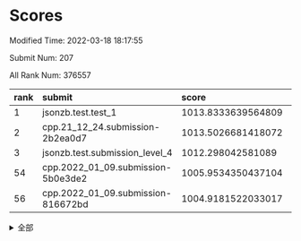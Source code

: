 # Scores

Modified Time: 2022-03-18 18:17:55

Submit Num: 207

All Rank Num: 376557

| rank |               submit               |       score        |       sigma        | pk_num |
| :--- | :--------------------------------- | :----------------- | :----------------- | :----- |
| 1    | jsonzb.test.test_1                 | 1013.8333639564809 | 0.7941082773682511 | 7281   |
| 2    | cpp.21_12_24.submission-2b2ea0d7   | 1013.5026681418072 | 0.8050043073050542 | 7275   |
| 3    | jsonzb.test.submission_level_4     | 1012.298042581089  | 0.7875705350840708 | 7282   |
| 54   | cpp.2022_01_09.submission-5b0e3de2 | 1005.9534350437104 | 0.7125791883123022 | 7277   |
| 56   | cpp.2022_01_09.submission-816672bd | 1004.9181522033017 | 0.7328466422671097 | 7276   |


<details>
<summary>全部</summary>

| rank |                 submit                 |       score        |       sigma        | pk_num |
| :--- | :------------------------------------- | :----------------- | :----------------- | :----- |
| 1    | jsonzb.test.test_1                     | 1013.8333639564809 | 0.7941082773682511 | 7281   |
| 2    | cpp.21_12_24.submission-2b2ea0d7       | 1013.5026681418072 | 0.8050043073050542 | 7275   |
| 3    | jsonzb.test.submission_level_4         | 1012.298042581089  | 0.7875705350840708 | 7282   |
| 4    | gobigger.level_3.submission_level_3_10 | 1011.646381231363  | 0.7642200230072884 | 7281   |
| 5    | gobigger.level_3.submission_level_3_36 | 1011.3209866916129 | 0.7653834384344258 | 7280   |
| 6    | gobigger.level_3.submission_level_3_24 | 1011.1176903469274 | 0.7513134782729827 | 7275   |
| 7    | gobigger.level_3.submission_level_3_38 | 1011.0335438363974 | 0.7773978040834837 | 7278   |
| 8    | gobigger.level_3.submission_level_3_25 | 1011.0314296157453 | 0.7709564627361061 | 7278   |
| 9    | gobigger.level_3.submission_level_3_42 | 1010.9889047818001 | 0.7479813665258785 | 7275   |
| 10   | gobigger.level_3.submission_level_3_11 | 1010.9672680317174 | 0.7804763182286668 | 7276   |
| 11   | gobigger.level_3.submission_level_3_43 | 1010.7799012015265 | 0.7821673409464125 | 7272   |
| 12   | gobigger.level_3.submission_level_3_34 | 1010.7172820265182 | 0.7596187931247539 | 7274   |
| 13   | gobigger.level_3.submission_level_3_40 | 1010.6978576946816 | 0.7575250494110175 | 7277   |
| 14   | gobigger.level_3.submission_level_3_9  | 1010.559996106436  | 0.7728250201502282 | 7275   |
| 15   | gobigger.level_3.submission_level_3_33 | 1010.5011064071966 | 0.7653891446526924 | 7280   |
| 16   | gobigger.level_3.submission_level_3_6  | 1010.4255103073747 | 0.7552814644304898 | 7277   |
| 17   | gobigger.level_3.submission_level_3_44 | 1010.4190112454714 | 0.784655437385738  | 7271   |
| 18   | gobigger.level_3.submission_level_3_46 | 1010.3953945012271 | 0.7695548813535925 | 7277   |
| 19   | gobigger.level_3.submission_level_3_7  | 1010.3416650091976 | 0.7587984551717012 | 7279   |
| 20   | gobigger.level_3.submission_level_3_47 | 1010.2835625901708 | 0.770525002103771  | 7274   |
| 21   | gobigger.level_3.submission_level_3_22 | 1010.2784487843921 | 0.7504057880136287 | 7275   |
| 22   | gobigger.level_3.submission_level_3_16 | 1010.2367142796912 | 0.7545034797045393 | 7276   |
| 23   | gobigger.level_3.submission_level_3_45 | 1010.2094515086828 | 0.7569309491909259 | 7278   |
| 24   | gobigger.level_3.submission_level_3_21 | 1010.2056816213377 | 0.7542280490619804 | 7279   |
| 25   | gobigger.level_3.submission_level_3_30 | 1010.1712989125682 | 0.7434768129159818 | 7276   |
| 26   | gobigger.level_3.submission_level_3_49 | 1010.1125250676835 | 0.7569361957310549 | 7279   |
| 27   | gobigger.level_3.submission_level_3_0  | 1010.0966076396373 | 0.7353878566851066 | 7281   |
| 28   | gobigger.level_3.submission_level_3_14 | 1010.0603905126326 | 0.7643234547098219 | 7278   |
| 29   | gobigger.level_3.submission_level_3_28 | 1009.9886690264939 | 0.7412033380832908 | 7274   |
| 30   | gobigger.level_3.submission_level_3_20 | 1009.9721118887749 | 0.7515490832470012 | 7279   |
| 31   | gobigger.level_3.submission_level_3_27 | 1009.9487423759733 | 0.7619308573108812 | 7273   |
| 32   | gobigger.level_3.submission_level_3_18 | 1009.9442652324994 | 0.7398124459167787 | 7277   |
| 33   | gobigger.level_3.submission_level_3_5  | 1009.8768978596994 | 0.732527718557775  | 7276   |
| 34   | gobigger.level_3.submission_level_3_32 | 1009.8008451425382 | 0.7786172943115679 | 7275   |
| 35   | gobigger.level_3.submission_level_3_37 | 1009.7922840699212 | 0.7424213593268596 | 7276   |
| 36   | gobigger.level_3.submission_level_3_48 | 1009.7477758544217 | 0.7617218404063372 | 7282   |
| 37   | gobigger.level_3.submission_level_3_3  | 1009.7173670535057 | 0.777241086886098  | 7275   |
| 38   | gobigger.level_3.submission_level_3_4  | 1009.6898148271279 | 0.7672877393853225 | 7279   |
| 39   | gobigger.level_3.submission_level_3_35 | 1009.6683254434989 | 0.7421011588135535 | 7278   |
| 40   | gobigger.level_3.submission_level_3_15 | 1009.6176458237367 | 0.7610953703543816 | 7276   |
| 41   | gobigger.level_3.submission_level_3_12 | 1009.531399936222  | 0.754035048753965  | 7279   |
| 42   | gobigger.level_3.submission_level_3_23 | 1009.5199147922859 | 0.7540127332715874 | 7280   |
| 43   | gobigger.level_3.submission_level_3_1  | 1009.4491465841237 | 0.7568662758088849 | 7273   |
| 44   | gobigger.level_3.submission_level_3_17 | 1009.4227744821472 | 0.7456103775302243 | 7278   |
| 45   | gobigger.level_3.submission_level_3_31 | 1009.2794791360691 | 0.7541439822216769 | 7276   |
| 46   | gobigger.level_3.submission_level_3_8  | 1009.2703005082205 | 0.7533033767212931 | 7275   |
| 47   | gobigger.level_3.submission_level_3_2  | 1009.114418964969  | 0.7544550706764535 | 7276   |
| 48   | gobigger.level_3.submission_level_3_13 | 1009.0840038527305 | 0.7692525399691794 | 7275   |
| 49   | gobigger.level_3.submission_level_3_41 | 1008.9143022678203 | 0.7435936189533066 | 7276   |
| 50   | gobigger.level_3.submission_level_3_39 | 1008.8636596089568 | 0.7757829984834465 | 7270   |
| 51   | gobigger.level_3.submission_level_3_29 | 1008.6918891330898 | 0.7485245997167621 | 7272   |
| 52   | gobigger.level_3.submission_level_3_26 | 1008.6724584495596 | 0.7475834511362496 | 7277   |
| 53   | gobigger.level_3.submission_level_3_19 | 1008.4161546917558 | 0.7409291069728655 | 7275   |
| 54   | cpp.2022_01_09.submission-5b0e3de2     | 1005.9534350437104 | 0.7125791883123022 | 7277   |
| 55   | gobigger.level_1.submission_level_1_43 | 1005.0181054769865 | 0.7193157757959515 | 7277   |
| 56   | cpp.2022_01_09.submission-816672bd     | 1004.9181522033017 | 0.7328466422671097 | 7276   |
| 57   | gobigger.level_1.submission_level_1_49 | 1004.8064274112274 | 0.7205320094036807 | 7279   |
| 58   | gobigger.level_1.submission_level_1_48 | 1004.7783487061289 | 0.7148585749449368 | 7267   |
| 59   | gobigger.level_1.submission_level_1_26 | 1004.6053790966939 | 0.7180594633128649 | 7273   |
| 60   | gobigger.level_1.submission_level_1_30 | 1004.3001259986147 | 0.7102523478262852 | 7279   |
| 61   | gobigger.level_1.submission_level_1_40 | 1004.250402712249  | 0.7236876794741294 | 7272   |
| 62   | gobigger.level_1.submission_level_1_16 | 1004.2178431173505 | 0.7235130592740058 | 7281   |
| 63   | gobigger.level_1.submission_level_1_20 | 1004.0620269779157 | 0.7294250840991046 | 7280   |
| 64   | gobigger.level_1.submission_level_1_9  | 1004.0086018295177 | 0.712297444589894  | 7278   |
| 65   | gobigger.level_1.submission_level_1_19 | 1003.9855206334876 | 0.7239092926937377 | 7276   |
| 66   | gobigger.level_1.submission_level_1_2  | 1003.8470212937444 | 0.71133315731415   | 7280   |
| 67   | gobigger.level_1.submission_level_1_28 | 1003.7954167667027 | 0.7242356102077617 | 7281   |
| 68   | gobigger.level_1.submission_level_1_36 | 1003.7415569253678 | 0.7137854265411142 | 7276   |
| 69   | gobigger.level_1.submission_level_1_5  | 1003.7320291362562 | 0.7206149336862224 | 7270   |
| 70   | gobigger.level_1.submission_level_1_11 | 1003.7218215684209 | 0.7354447176179313 | 7276   |
| 71   | gobigger.level_1.submission_level_1_27 | 1003.7178686851988 | 0.7185470408858539 | 7281   |
| 72   | gobigger.level_1.submission_level_1_32 | 1003.6844909859013 | 0.7194290704023935 | 7274   |
| 73   | gobigger.level_1.submission_level_1_37 | 1003.6566822370552 | 0.7177438410607929 | 7276   |
| 74   | gobigger.level_1.submission_level_1_47 | 1003.6478188634446 | 0.7193486139863565 | 7277   |
| 75   | gobigger.level_1.submission_level_1_17 | 1003.6361964248265 | 0.7178209172425064 | 7274   |
| 76   | gobigger.level_1.submission_level_1_34 | 1003.6326403058634 | 0.7123359771386949 | 7275   |
| 77   | gobigger.level_1.submission_level_1_3  | 1003.6213712176477 | 0.7176051498399443 | 7272   |
| 78   | gobigger.level_1.submission_level_1_23 | 1003.6133886332836 | 0.7202422966315569 | 7274   |
| 79   | gobigger.level_1.submission_level_1_21 | 1003.6128491972726 | 0.7204990313933441 | 7280   |
| 80   | gobigger.level_1.submission_level_1_33 | 1003.6127243039588 | 0.7150606279951959 | 7272   |
| 81   | gobigger.level_1.submission_level_1_8  | 1003.5847019794902 | 0.7321816868841461 | 7272   |
| 82   | gobigger.level_1.submission_level_1_42 | 1003.5839181357798 | 0.7179655900287444 | 7272   |
| 83   | gobigger.level_1.submission_level_1_22 | 1003.5558732652158 | 0.7257261977004446 | 7277   |
| 84   | gobigger.level_1.submission_level_1_15 | 1003.5315723656071 | 0.7204638575567167 | 7274   |
| 85   | gobigger.level_1.submission_level_1_38 | 1003.5254076212153 | 0.720881459572725  | 7276   |
| 86   | gobigger.level_1.submission_level_1_45 | 1003.4716188788263 | 0.7332574850143131 | 7277   |
| 87   | gobigger.level_1.submission_level_1_12 | 1003.4587179723511 | 0.7136653480496599 | 7276   |
| 88   | gobigger.level_1.submission_level_1_0  | 1003.4115078226763 | 0.710545366116     | 7277   |
| 89   | gobigger.level_1.submission_level_1_25 | 1003.3882708884706 | 0.7258959535082703 | 7281   |
| 90   | gobigger.level_1.submission_level_1_10 | 1003.3165989571162 | 0.7122327744770285 | 7276   |
| 91   | gobigger.level_1.submission_level_1_18 | 1003.2777596801214 | 0.7247880648173399 | 7271   |
| 92   | gobigger.level_1.submission_level_1_24 | 1003.1610251002475 | 0.7129620960651835 | 7273   |
| 93   | gobigger.level_1.submission_level_1_44 | 1003.0232788184628 | 0.7234525958863921 | 7278   |
| 94   | gobigger.level_1.submission_level_1_35 | 1003.0092966326326 | 0.7117328063827952 | 7272   |
| 95   | gobigger.level_1.submission_level_1_41 | 1002.9908647910456 | 0.7204656851643225 | 7278   |
| 96   | gobigger.level_1.submission_level_1_7  | 1002.9591620714293 | 0.7177314338481318 | 7282   |
| 97   | gobigger.level_1.submission_level_1_13 | 1002.9058728613521 | 0.7178906326009117 | 7277   |
| 98   | gobigger.level_1.submission_level_1_39 | 1002.8537074034476 | 0.7190307952654561 | 7276   |
| 99   | gobigger.level_1.submission_level_1_6  | 1002.8434992148568 | 0.713210139322323  | 7279   |
| 100  | gobigger.level_1.submission_level_1_29 | 1002.777974068651  | 0.7102201025679163 | 7275   |
| 101  | gobigger.level_1.submission_level_1_1  | 1002.7329026045026 | 0.7154465655515992 | 7274   |
| 102  | gobigger.level_1.submission_level_1_46 | 1002.7296809164898 | 0.7130327670642947 | 7277   |
| 103  | gobigger.level_1.submission_level_1_14 | 1002.346902612468  | 0.7085020320873958 | 7274   |
| 104  | gobigger.level_1.submission_level_1_31 | 1002.1163123345057 | 0.7156247310256211 | 7277   |
| 105  | gobigger.level_1.submission_level_1_4  | 1001.8848502264957 | 0.708816992310078  | 7277   |
| 106  | gobigger.random.submission_random_11   | 997.7677608003082  | 0.7181277606596407 | 7277   |
| 107  | gobigger.random.submission_random_42   | 997.5267271294764  | 0.6995557523806973 | 7278   |
| 108  | gobigger.random.submission_random_18   | 997.4488373915422  | 0.7031292410538807 | 7278   |
| 109  | gobigger.random.submission_random_45   | 997.3188519446983  | 0.7110882090653144 | 7276   |
| 110  | gobigger.random.submission_random_33   | 997.1142493562076  | 0.7138061725215104 | 7279   |
| 111  | gobigger.random.submission_random_17   | 996.9135404094314  | 0.7060303674178113 | 7277   |
| 112  | gobigger.random.submission_random_44   | 996.8557805282642  | 0.7113941566674887 | 7273   |
| 113  | gobigger.random.submission_random_5    | 996.8054358319081  | 0.7013902861293003 | 7276   |
| 114  | gobigger.random.submission_random_30   | 996.7353809884169  | 0.7104054157773698 | 7277   |
| 115  | gobigger.random.submission_random_27   | 996.6630667099761  | 0.7099331477929254 | 7277   |
| 116  | gobigger.random.submission_random_7    | 996.3354580123142  | 0.7084830485849148 | 7277   |
| 117  | gobigger.random.submission_random_31   | 996.2937513224701  | 0.7084212591868836 | 7276   |
| 118  | gobigger.random.submission_random_39   | 996.2107749400826  | 0.7000812317947623 | 7278   |
| 119  | gobigger.random.submission_random_26   | 996.1927799260926  | 0.7110142156584837 | 7278   |
| 120  | gobigger.random.submission_random_12   | 996.1839608051142  | 0.7089775387744978 | 7278   |
| 121  | gobigger.random.submission_random_4    | 996.1179365020954  | 0.7119011549859425 | 7274   |
| 122  | gobigger.random.submission_random_29   | 996.1161054163516  | 0.7220771033371174 | 7277   |
| 123  | gobigger.random.submission_random_34   | 996.1123430777593  | 0.7183204800359214 | 7277   |
| 124  | gobigger.random.submission_random_36   | 996.072451235836   | 0.7245409340833552 | 7274   |
| 125  | gobigger.random.submission_random_40   | 996.0378048446394  | 0.7107981447799265 | 7272   |
| 126  | gobigger.random.submission_random_24   | 996.0210291619292  | 0.7287471316522837 | 7274   |
| 127  | gobigger.random.submission_random_3    | 996.0120758722144  | 0.7034823843932128 | 7278   |
| 128  | gobigger.random.submission_random_38   | 995.9187366820821  | 0.7155319066157116 | 7281   |
| 129  | gobigger.random.submission_random_2    | 995.8162740970122  | 0.7189203908941063 | 7280   |
| 130  | gobigger.random.submission_random_41   | 995.7836198383015  | 0.7123208996148025 | 7276   |
| 131  | gobigger.random.submission_random_49   | 995.7184085530579  | 0.7222478125214181 | 7275   |
| 132  | gobigger.random.submission_random_28   | 995.6830291646459  | 0.7007798720376083 | 7275   |
| 133  | gobigger.random.submission_random_15   | 995.6798326345744  | 0.705815045142475  | 7276   |
| 134  | gobigger.random.submission_random_32   | 995.6795308520489  | 0.7174250878067958 | 7278   |
| 135  | gobigger.random.submission_random_14   | 995.6687697393365  | 0.7086006973918134 | 7278   |
| 136  | gobigger.random.submission_random_9    | 995.6436483686007  | 0.7155511364036562 | 7275   |
| 137  | gobigger.random.submission_random_0    | 995.6076464244592  | 0.714943954795497  | 7272   |
| 138  | gobigger.random.submission_random_48   | 995.586466577049   | 0.7077112062665897 | 7274   |
| 139  | gobigger.random.submission_random_47   | 995.5860480644819  | 0.7027280885405333 | 7282   |
| 140  | gobigger.random.submission_random_8    | 995.5168592590816  | 0.7111898475708573 | 7279   |
| 141  | gobigger.random.submission_random_23   | 995.5004827733554  | 0.7048667865945669 | 7281   |
| 142  | gobigger.random.submission_random_20   | 995.4464818359479  | 0.7140035958197616 | 7278   |
| 143  | gobigger.random.submission_random_13   | 995.4418895950934  | 0.7083677730541323 | 7280   |
| 144  | gobigger.random.submission_random_37   | 995.4125095897281  | 0.7044797643522253 | 7282   |
| 145  | gobigger.random.submission_random_16   | 995.3957526480548  | 0.7168484524376575 | 7276   |
| 146  | gobigger.random.submission_random_6    | 995.3746956944224  | 0.7195573166684642 | 7279   |
| 147  | gobigger.random.submission_random_43   | 995.3080493328551  | 0.7103565600006356 | 7272   |
| 148  | gobigger.random.submission_random_21   | 995.271041565238   | 0.7073462352387555 | 7277   |
| 149  | gobigger.random.submission_random_22   | 995.0738749657589  | 0.710444032769269  | 7282   |
| 150  | gobigger.random.submission_random_46   | 995.052001167363   | 0.7133312497512653 | 7277   |
| 151  | gobigger.random.submission_random_25   | 995.0111637434054  | 0.7214926889506453 | 7277   |
| 152  | gobigger.random.submission_random_35   | 994.9958651903022  | 0.7215388394122859 | 7278   |
| 153  | gobigger.random.submission_random_1    | 994.977865640667   | 0.7125990347099015 | 7279   |
| 154  | gobigger.random.submission_random_10   | 994.8642275713669  | 0.7184685421583962 | 7274   |
| 155  | gobigger.random.submission_random_19   | 994.278559791457   | 0.7330711588479052 | 7274   |
| 156  | gobigger.level_2.submission_level_2_43 | 993.7941892620581  | 0.7234855113472392 | 7278   |
| 157  | gobigger.level_2.submission_level_2_47 | 993.7009052408335  | 0.7427652058648847 | 7279   |
| 158  | gobigger.level_2.submission_level_2_13 | 993.3083834240576  | 0.7428148461401218 | 7280   |
| 159  | gobigger.level_2.submission_level_2_14 | 993.2673096610467  | 0.7367700914839053 | 7270   |
| 160  | gobigger.level_2.submission_level_2_46 | 993.1072028136902  | 0.7409109978300316 | 7279   |
| 161  | gobigger.level_2.submission_level_2_49 | 992.9168311511813  | 0.7231982584482551 | 7272   |
| 162  | gobigger.level_2.submission_level_2_7  | 992.7391709651096  | 0.7324790066985422 | 7276   |
| 163  | gobigger.level_2.submission_level_2_29 | 992.5883952677194  | 0.7509634516019128 | 7270   |
| 164  | gobigger.level_2.submission_level_2_39 | 992.5875447064627  | 0.7342524566773971 | 7277   |
| 165  | gobigger.level_2.submission_level_2_16 | 992.5865616605463  | 0.7519253844999104 | 7276   |
| 166  | gobigger.level_2.submission_level_2_25 | 992.5074708403686  | 0.7305669036067247 | 7277   |
| 167  | gobigger.level_2.submission_level_2_22 | 992.473268198674   | 0.7422636188812544 | 7280   |
| 168  | gobigger.level_2.submission_level_2_26 | 992.432462009594   | 0.744882579942071  | 7274   |
| 169  | gobigger.level_2.submission_level_2_30 | 992.3597066259427  | 0.7567158851415668 | 7273   |
| 170  | gobigger.level_2.submission_level_2_1  | 992.2511924833938  | 0.7328934428105359 | 7279   |
| 171  | gobigger.level_2.submission_level_2_48 | 992.2228618294087  | 0.7502581679796363 | 7275   |
| 172  | gobigger.level_2.submission_level_2_9  | 992.18596493552    | 0.7489958841049724 | 7276   |
| 173  | gobigger.level_2.submission_level_2_6  | 992.142470759498   | 0.7508238597391065 | 7276   |
| 174  | gobigger.level_2.submission_level_2_17 | 992.1253300767498  | 0.74863531043949   | 7275   |
| 175  | gobigger.level_2.submission_level_2_38 | 992.1241238239306  | 0.7475311368837311 | 7278   |
| 176  | gobigger.level_2.submission_level_2_5  | 992.002839563135   | 0.7385650288087142 | 7282   |
| 177  | gobigger.level_2.submission_level_2_28 | 991.9842938097134  | 0.7497640572626506 | 7279   |
| 178  | gobigger.level_2.submission_level_2_21 | 991.9094846253637  | 0.7385104004397062 | 7274   |
| 179  | gobigger.level_2.submission_level_2_2  | 991.874628471263   | 0.7399776030964397 | 7279   |
| 180  | gobigger.level_2.submission_level_2_37 | 991.8670741926757  | 0.770683860172934  | 7275   |
| 181  | gobigger.level_2.submission_level_2_45 | 991.8351360227063  | 0.7419463174715025 | 7275   |
| 182  | gobigger.level_2.submission_level_2_32 | 991.7954235433883  | 0.7428784312193107 | 7273   |
| 183  | gobigger.level_2.submission_level_2_0  | 991.7747268875385  | 0.743806612248861  | 7279   |
| 184  | gobigger.level_2.submission_level_2_31 | 991.6724917697316  | 0.7523161059074028 | 7275   |
| 185  | gobigger.level_2.submission_level_2_44 | 991.6072755987745  | 0.7694765226854127 | 7274   |
| 186  | gobigger.level_2.submission_level_2_41 | 991.5791798575503  | 0.7425005692016632 | 7276   |
| 187  | gobigger.level_2.submission_level_2_20 | 991.5627764118364  | 0.7484384186979508 | 7277   |
| 188  | gobigger.level_2.submission_level_2_11 | 991.525461099746   | 0.7344347906228619 | 7281   |
| 189  | gobigger.level_2.submission_level_2_18 | 991.4880380218601  | 0.7700917080947961 | 7276   |
| 190  | gobigger.level_2.submission_level_2_34 | 991.4679829588864  | 0.7454723798426528 | 7278   |
| 191  | gobigger.level_2.submission_level_2_15 | 991.4309409331015  | 0.7531309460302419 | 7277   |
| 192  | gobigger.level_2.submission_level_2_35 | 991.1385198803824  | 0.7495539893737585 | 7275   |
| 193  | gobigger.level_2.submission_level_2_10 | 991.0680810850394  | 0.7632046237892318 | 7277   |
| 194  | gobigger.level_2.submission_level_2_3  | 991.0401152406014  | 0.7471526042184752 | 7274   |
| 195  | gobigger.level_2.submission_level_2_4  | 991.0021077647269  | 0.7369467343898789 | 7276   |
| 196  | gobigger.level_2.submission_level_2_12 | 991.0002787454706  | 0.7866934290100215 | 7279   |
| 197  | gobigger.level_2.submission_level_2_24 | 990.9906446048682  | 0.7583082136664476 | 7279   |
| 198  | gobigger.level_2.submission_level_2_42 | 990.9739718349952  | 0.759265549905624  | 7281   |
| 199  | gobigger.level_2.submission_level_2_40 | 990.9698140724743  | 0.7762205418833965 | 7280   |
| 200  | gobigger.level_2.submission_level_2_23 | 990.9049944323435  | 0.7387124873818319 | 7271   |
| 201  | gobigger.level_2.submission_level_2_19 | 990.9022362890996  | 0.7676519931428132 | 7276   |
| 202  | gobigger.level_2.submission_level_2_36 | 990.8752077416233  | 0.7554303500851686 | 7272   |
| 203  | gobigger.level_2.submission_level_2_8  | 990.8279801927505  | 0.7612796669149852 | 7281   |
| 204  | gobigger.level_2.submission_level_2_33 | 990.8013873435245  | 0.7425983805557269 | 7280   |
| 205  | gobigger.level_2.submission_level_2_27 | 990.2408282134614  | 0.7448133715196203 | 7270   |
| 206  | gobigger.none.submission_none_0        | 976.1003155778648  | 1.3771518225762958 | 7275   |
| 207  | gobigger.none.submission_none_1        | 975.068279850857   | 1.4733769369808445 | 7275   |

</details>